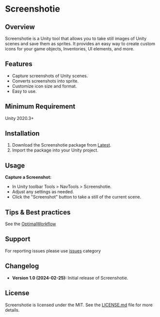 # Screenshotie

## Overview

Screenshotie is a Unity tool that allows you to take still images of Unity scenes and save them as sprites. It provides an easy way to create custom icons for your game objects, Inventories, UI elements, and more.

## Features

- Capture screenshots of Unity scenes.
- Converts screenshots into sprite.
- Customize icon size and format.
- Easy to use.

## Minimum Requirement

Unity 2020.3+

## Installation

1. Download the Screenshotie package from [Latest](https://github.com/navarone77/Screenshotie/releases).
2. Import the package into your Unity project.

## Usage

 **Capture a Screenshot:**
   - In Unity toolbar Tools > NavTools > Screenshotie.
   - Adjust any settings as needed.
   - Click the "Screenshot" button to take a still of the current scene.


## Tips & Best practices

See the [OptimalWorkflow](OptimalWorkflow.md)

## Support

For reporting issues please use [issues](https://github.com/navarone77/Screenshotie/issues) category

## Changelog

- **Version 1.0 (2024-02-25):** Initial release of Screenshotie.

## License

Screenshotie is licensed under the MIT. See the [LICENSE.md](LICENSE.md) file for more details.
